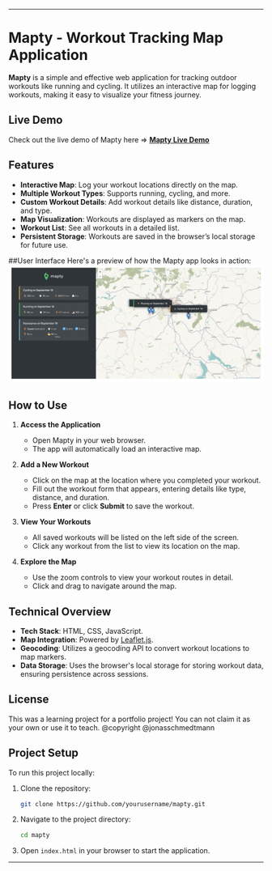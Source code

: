 
---

# **Mapty - Workout Tracking Map Application**

**Mapty** is a simple and effective web application for tracking outdoor workouts like running and cycling. It utilizes an interactive map for logging workouts, making it easy to visualize your fitness journey.

## **Live Demo**

Check out the live demo of Mapty here => 
[**Mapty Live Demo**](https://66ea39bd35bcb9d9088d01ea--steady-fairy-290c28.netlify.app/)

## **Features**

- **Interactive Map**: Log your workout locations directly on the map.
- **Multiple Workout Types**: Supports running, cycling, and more.
- **Custom Workout Details**: Add workout details like distance, duration, and type.
- **Map Visualization**: Workouts are displayed as markers on the map.
- **Workout List**: See all workouts in a detailed list.
- **Persistent Storage**: Workouts are saved in the browser’s local storage for future use.

##User Interface
Here's a preview of how the Mapty app looks in action:
![Project UI](ProjectUI.png)




## **How to Use**

1. **Access the Application**
   - Open Mapty in your web browser.
   - The app will automatically load an interactive map.

2. **Add a New Workout**
   - Click on the map at the location where you completed your workout.
   - Fill out the workout form that appears, entering details like type, distance, and duration.
   - Press **Enter** or click **Submit** to save the workout.

3. **View Your Workouts**
   - All saved workouts will be listed on the left side of the screen.
   - Click any workout from the list to view its location on the map.

4. **Explore the Map**
   - Use the zoom controls to view your workout routes in detail.
   - Click and drag to navigate around the map.

## **Technical Overview**

- **Tech Stack**: HTML, CSS, JavaScript.
- **Map Integration**: Powered by [Leaflet.js](https://leafletjs.com/).
- **Geocoding**: Utilizes a geocoding API to convert workout locations to map markers.
- **Data Storage**: Uses the browser's local storage for storing workout data, ensuring persistence across sessions.

## License
This was a learning project for a portfolio project! You can not claim it as your own or use it to teach. @copyright @jonasschmedtmann

## **Project Setup**

To run this project locally:

1. Clone the repository:

   ```bash
   git clone https://github.com/yourusername/mapty.git
   ```

2. Navigate to the project directory:

   ```bash
   cd mapty
   ```

3. Open `index.html` in your browser to start the application.
---
